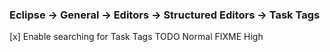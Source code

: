### Eclipse -> General -> Editors -> Structured Editors -> Task Tags

[x] Enable searching for Task Tags
    TODO   Normal
    FIXME  High
